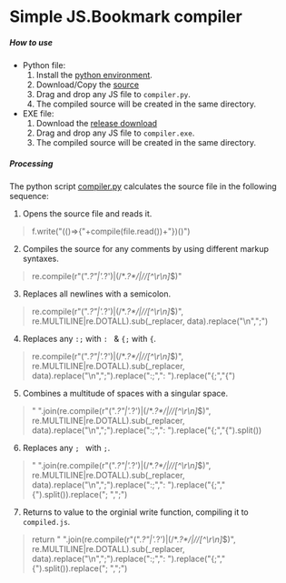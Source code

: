 # Simple JS.Bookmark compiler
##### How to use
- Python file: 
    1. Install the [python environment](https://www.python.org).
    2. Download/Copy the [source](https://github.com/BartenderWinery/js.bookmark-compiler/blob/main/compiler.py)
    3. Drag and drop any JS file to `compiler.py`.
    4. The compiled source will be created in the same directory.
- EXE file:
    1. Download the [release download](https://github.com/BartenderWinery/js.bookmark-compiler/releases/tag/exe)
    2. Drag and drop any JS file to `compiler.exe`.
    3. The compiled source will be created in the same directory.
##### Processing
The python script [compiler.py](https://github.com/BartenderWinery/js.bookmark-compiler/blob/main/compiler.py) calculates the source file in the following sequence:
1. Opens the source file and reads it.
> f.write("(()=>{"+compile(file.read())+"})()")
2. Compiles the source for any comments by using different markup syntaxes.
> re.compile(r"(\".*?\"|\'.*?\')|(/\*.*?\*/|//[^\r\n]*$)"
3. Replaces all newlines with a semicolon.
> re.compile(r"(\".*?\"|\'.*?\')|(/\*.*?\*/|//[^\r\n]*$)", re.MULTILINE|re.DOTALL).sub(_replacer, data).replace("\n",";")
4. Replaces any `:;` with `: ` & `{;` with `{`.
> re.compile(r"(\".*?\"|\'.*?\')|(/\*.*?\*/|//[^\r\n]*$)", re.MULTILINE|re.DOTALL).sub(_replacer, data).replace("\n",";").replace(":;",": ").replace("{;","{")
5. Combines a multitude of spaces with a singular space.
> " ".join(re.compile(r"(\".*?\"|\'.*?\')|(/\*.*?\*/|//[^\r\n]*$)", re.MULTILINE|re.DOTALL).sub(_replacer, data).replace("\n",";").replace(":;",": ").replace("{;","{").split())
6. Replaces any `; ` with `;`.
> " ".join(re.compile(r"(\".*?\"|\'.*?\')|(/\*.*?\*/|//[^\r\n]*$)", re.MULTILINE|re.DOTALL).sub(_replacer, data).replace("\n",";").replace(":;",": ").replace("{;","{").split()).replace("; ",";")
7. Returns to value to the orginial write function, compiling it to `compiled.js`.
> return " ".join(re.compile(r"(\".*?\"|\'.*?\')|(/\*.*?\*/|//[^\r\n]*$)", re.MULTILINE|re.DOTALL).sub(_replacer, data).replace("\n",";").replace(":;",": ").replace("{;","{").split()).replace("; ",";")